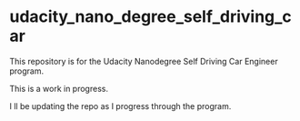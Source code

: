 # udacity_nano_degree_self_driving_car

This repository is for the Udacity Nanodegree Self Driving Car Engineer program.

This is a work in progress.

I ll be updating the repo as I progress through the program.
